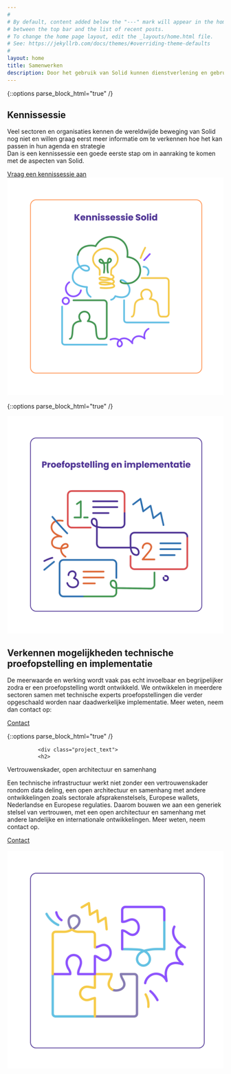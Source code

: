 ```yaml
---
#
# By default, content added below the "---" mark will appear in the home page
# between the top bar and the list of recent posts.
# To change the home page layout, edit the _layouts/home.html file.
# See: https://jekyllrb.com/docs/themes/#overriding-theme-defaults
#
layout: home
title: Samenwerken
description: Door het gebruik van Solid kunnen dienstverlening en gebruikservaring verbeteren en ontstaan mogelijkheden om GDPR-compliant samen te werken met ketenpartners. Solid is toepasbaar in verschillende sectoren en domeinen zoals de zorg, energie, gemeentes, uitvoeringsorganisaties van de overheid, publieke organisaties zoals de culturele en bibliotheek-sector maar ook retail, media etc. Werk je bij een organisatie, koepelorganisatie of afsprakenstelsel en is er concrete interesse om aan de slag te gaan met projecten rondom veilig en verantwoord data delen, mogelijk in samenwerking met ketenpartners? Een kennissessie of proefopstelling met een serieuze doorkijk naar implementatie zijn voorbeelden van mogelijkheden.
---
```


{::options parse_block_html="true" /}
<div class="wrapperprojects" markdown="0" id="kennissessie">
            <div class="projectblock">
             <div class="project_text">
              <h2>
Kennissessie
              </h2>
              <p>
Veel sectoren en organisaties kennen de wereldwijde beweging van Solid nog niet en willen graag eerst meer informatie om te verkennen hoe het kan passen in hun agenda en strategie<br>
Dan is een kennissessie een goede eerste stap om in aanraking te komen met de aspecten van Solid.
                </p>
                <div class="button_align">
               <div class="button"><a class="button_link" href="/contact">Vraag een kennissessie aan</a></div>
              </div>
              </div>
              <div class="project_img">
                <img src="/img/kennissessie.svg" alt="">
            </div>         
        </div>
</div>


{::options parse_block_html="true" /}
<div class="wrapperprojects" markdown="0" id="proefopstelling">
            <div class="projectblock">
             <div class="project_img">
                <img src="/img/proefopstelling.svg" alt="">
            </div>    
              <div class="project_text">
              <h2>
Verkennen mogelijkheden technische proefopstelling en implementatie
              </h2>
              <p>
De meerwaarde en werking wordt vaak pas echt invoelbaar en begrijpelijker zodra er een proefopstelling wordt ontwikkeld. We ontwikkelen in meerdere sectoren samen met technische experts proefopstellingen die verder opgeschaald worden naar daadwerkelijke implementatie. Meer weten, neem dan contact op:
              </p>
                 <div class="button_align">
               <div class="button"><a class="button_link" href="/contact">Contact</a></div>
              </div>
              </div>
        </div>
</div>

{::options parse_block_html="true" /}
<div class="wrapperprojects" markdown="0" id="proefopstelling">
            <div class="projectblock">
               
              <div class="project_text">
              <h2>
Vertrouwenskader, open architectuur en samenhang
              </h2>
              <p>
Een technische infrastructuur werkt niet zonder een vertrouwenskader rondom data deling, een open architectuur en samenhang met andere ontwikkelingen zoals sectorale afsprakenstelsels, Europese wallets, Nederlandse en Europese regulaties. Daarom bouwen we aan een generiek stelsel van vertrouwen, met een open architectuur en samenhang met andere landelijke en internationale ontwikkelingen.
Meer weten, neem contact op.
              </p>
                 <div class="button_align">
               <div class="button"><a class="button_link" href="/contact">Contact</a></div>
              </div>
              </div>             
             <div class="project_img">
                <img src="/img/samenwerken1.svg" alt="">
            </div>        
        </div>
</div>
